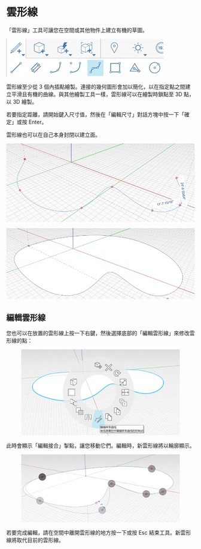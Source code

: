 # 雲形線 

「雲形線」工具可讓您在空間或其他物件上建立有機的草圖。

![](../.gitbook/assets/spline.png)

雲形線至少從 3 個內插點繪製。連接的幾何圖形會加以簡化，以在指定點之間建立平滑且有機的曲線。與其他繪製工具一樣，雲形線可以在繪製時鎖點至 3D 點，以 3D 繪製。

若要指定距離，請開始鍵入尺寸值，然後在「編輯尺寸」對話方塊中按一下「確定」或按 Enter。

雲形線也可以在自己本身封閉以建立面。

![](../.gitbook/assets/spline2.png)

![](../.gitbook/assets/spline3.png)

## 編輯雲形線

您也可以在放置的雲形線上按一下右鍵，然後選擇底部的「編輯雲形線」來修改雲形線的點：

<figure><img src="../.gitbook/assets/image (8).png" alt=""><figcaption></figcaption></figure>

此時會顯示「編輯接合」掣點，讓您移動它們。編輯時，新雲形線將以輪廓顯示。

<figure><img src="../.gitbook/assets/image (5).png" alt=""><figcaption></figcaption></figure>

若要完成編輯，請在空間中離開雲形線的地方按一下或按 Esc 結束工具。新雲形線將取代目前的雲形線。
